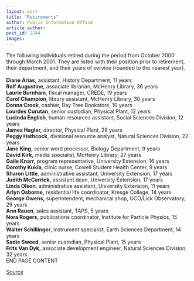 ```yaml
---
layout: post
title: "Retirements"
author: Public Information Office
article_author: 
post_id: 2244
images:
---
```


<p>
  The following individuals retired during the period from October 2000 through March 2001. They are listed with their position prior to retirement, their department, and their years of service (rounded to the nearest year).<br>
  <br>
  <b>Diane Arias,</b> assistant, History Department, 11 years<br>
  <b>Rolf Augustine,</b> associate librarian, McHenry Library, 36 years<br>
  <b>Laurie Burnham</b>, fiscal manager, CREDE, 19 years<br>
  <b>Carol Champion</b>, library assistant, McHenry Library, 30 years<br>
  <b>Donna Crook</b>, cashier, Bay Tree Bookstore, 10 years<br>
  <b>Lourdes Curutan</b>, senior custodian, Physical Plant, 12 years<br>
  <b>Lucinda English</b>, human resources assistant, Social Sciences Division, 12 years<br>
  <b>James Hagler,</b> director, Physical Plant, 28 years<br>
  <b>Peggy Hathcock</b>, divisional resource analyst, Natural Sciences Division, 22 years<br>
  <b>Jane King</b>, senior word processor, Biology Department, 9 years<br>
  <b>David Kirk,</b> media specialist, McHenry Library, 27 years<br>
  <b>Gaile Knarr,</b> program representative, University Extension, 16 years<br>
  <b>Dorothy Kukla</b>, clinic nurse, Cowell Student Health Center, 9 years<br>
  <b>Sharon Little</b>, administrative assistant, University Extension, 17 years<br>
  <b>Judith McCarrick,</b> assistant dean, University Extension, 17 years<br>
  <b>Linda Olson</b>, administrative assistant, University Extension, 11 years<br>
  <b>Arlyn Osborne,</b> residential life coordinator, Kresge College, 14 years<br>
  <b>George Owens,</b> superintendent, mechanical shop, UCO/Lick Observatory, 29 years<br>
  <b>Ann Rauen</b>, sales assistant, TAPS, 5 years<br>
  <b>Nora Rogers,</b> publications coordinator, Institute for Particle Physics, 15 years<br>
  <b>Walter Schillinger</b>, instrument specialist, Earth Sciences Department, 14 years<br>
  <b>Sadie Sweed</b>, senior custodian, Physical Plant, 15 years<br>
  <b>Frits Van Dyk,</b> associate development engineer, Natural Sciences Division, 32 years<br>
  END PAGE CONTENT
</p>
<p><a href="http://www1.ucsc.edu/currents/00-01/04-02/retirements.html" title="Permalink to retirements">Source</a></p>
